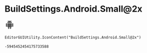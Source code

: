 # BuildSettings.Android.Small@2x
![](/img/BuildSettings.Android.Small@2x.png)

``` CSharp
EditorGUIUtility.IconContent("BuildSettings.Android.Small@2x")
```
```
-5945452454175733588
```
